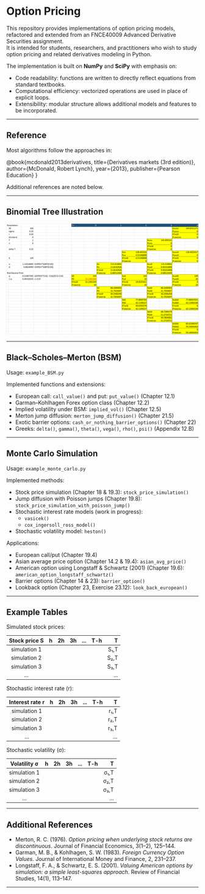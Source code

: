 # Option Pricing  

This repository provides implementations of option pricing models, refactored and extended from an FNCE40009 Advanced Derivative Securities assignment.  
It is intended for students, researchers, and practitioners who wish to study option pricing and related derivatives modeling in Python.  

The implementation is built on **NumPy** and **SciPy** with emphasis on:  
- Code readability: functions are written to directly reflect equations from standard textbooks.  
- Computational efficiency: vectorized operations are used in place of explicit loops.  
- Extensibility: modular structure allows additional models and features to be incorporated.  

---

## Reference  

Most algorithms follow the approaches in:  


@book{mcdonald2013derivatives,
  title={Derivatives markets (3rd edition)},
  author={McDonald, Robert Lynch},
  year={2013},
  publisher={Pearson Education}
}

Additional references are noted below.  

---

## Binomial Tree Illustration  

<p align="center">
    <img width="700px" src="./binomial_excel/binomial_illustration.png" alt="Binomial Tree Illustration">
</p>  

---

## Black–Scholes–Merton (BSM)  

Usage: `example_BSM.py`  

Implemented functions and extensions:  
- European call: `call_value()` and put: `put_value()` (Chapter 12.1)  
- Garman–Kohlhagen Forex option class (Chapter 12.2)  
- Implied volatility under BSM: `implied_vol()` (Chapter 12.5)  
- Merton jump diffusion: `merton_jump_diffusion()` (Chapter 21.5)  
- Exotic barrier options: `cash_or_nothing_barrier_options()` (Chapter 22)  
- Greeks: `delta()`, `gamma()`, `theta()`, `vega()`, `rho()`, `psi()` (Appendix 12.B)  

---

## Monte Carlo Simulation  

Usage: `example_monte_carlo.py`  

Implemented methods:  
- Stock price simulation (Chapter 18 & 19.3): `stock_price_simulation()`  
- Jump diffusion with Poisson jumps (Chapter 19.8): `stock_price_simulation_with_poisson_jump()`  
- Stochastic interest rate models (work in progress):  
  - `vasicek()`  
  - `cox_ingersoll_ross_model()`  
- Stochastic volatility model: `heston()`  

Applications:  
- European call/put (Chapter 19.4)  
- Asian average price option (Chapter 14.2 & 19.4): `asian_avg_price()`  
- American option using Longstaff & Schwartz (2001) (Chapter 19.6): `american_option_longstaff_schwartz()`  
- Barrier options (Chapter 14 & 23): `barrier_option()`  
- Lookback option (Chapter 23, Exercise 23.12): `look_back_european()`  

---

## Example Tables  

Simulated stock prices:  

| Stock price S | h | 2h | 3h | ... | T-h | T |
|:-------------:|:--:|---:|---:|-----:|----:|---:|
| simulation 1  |    |    |    |     |     | S₁,T |
| simulation 2  |    |    |    |     |     | S₂,T |
| simulation 3  |    |    |    |     |     | S₃,T |
| ...           |    |    |    |     |     | ... |  

Stochastic interest rate (r):  

| Interest rate r | h | 2h | 3h | ... | T-h | T |
|:---------------:|:--:|---:|---:|-----:|----:|---:|
| simulation 1    |    |    |    |     |     | r₁,T |
| simulation 2    |    |    |    |     |     | r₂,T |
| simulation 3    |    |    |    |     |     | r₃,T |
| ...             |    |    |    |     |     | ... |  

Stochastic volatility (σ):  

| Volatility σ | h | 2h | 3h | ... | T-h | T |
|:------------:|:--:|---:|---:|-----:|----:|---:|
| simulation 1 |    |    |    |     |     | σ₁,T |
| simulation 2 |    |    |    |     |     | σ₂,T |
| simulation 3 |    |    |    |     |     | σ₃,T |
| ...          |    |    |    |     |     | ... |  

---

## Additional References  

- Merton, R. C. (1976). *Option pricing when underlying stock returns are discontinuous*. Journal of Financial Economics, 3(1–2), 125–144.  
- Garman, M. B., & Kohlhagen, S. W. (1983). *Foreign Currency Option Values*. Journal of International Money and Finance, 2, 231–237.  
- Longstaff, F. A., & Schwartz, E. S. (2001). *Valuing American options by simulation: a simple least-squares approach*. Review of Financial Studies, 14(1), 113–147.  

---
